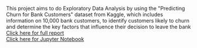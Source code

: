 This project aims to do Exploratory Data Analysis by using the "Predicting Churn for Bank Customers" dataset from Kaggle, which includes information on 10,000 bank customers, to identify customers likely to churn and determine the key factors that influence their decision to leave the bank <br>
<a href="https://github.com/shubhampokhrel81/predicting_churn_for_bank_customers/blob/main/final_report.pdf">Click here for full report </a><br>
<a href="https://github.com/shubhampokhrel81/predicting_churn_for_bank_customers/blob/main/churn_prediction.ipynb">Click here for Jupyter Notebook </a>
